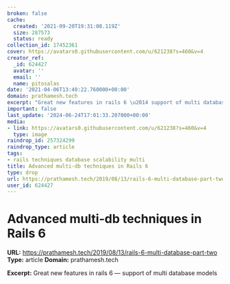 ```yaml
---
broken: false
cache:
  created: '2021-09-20T19:31:08.119Z'
  size: 287573
  status: ready
collection_id: 17452361
cover: https://avatars0.githubusercontent.com/u/621238?s=460&v=4
creator_ref:
  _id: 624427
  avatar: ''
  email: ''
  name: pitosalas
date: '2021-04-06T13:40:22.760000+00:00'
domain: prathamesh.tech
excerpt: "Great new features in rails 6 \u2014 support of multi database models"
important: false
last_update: '2024-06-24T17:01:33.207000+00:00'
media:
- link: https://avatars0.githubusercontent.com/u/621238?s=460&v=4
  type: image
raindrop_id: 257324299
raindrop_type: article
tags:
- rails techniques database scalability multi
title: Advanced multi-db techniques in Rails 6
type: drop
url: https://prathamesh.tech/2019/08/13/rails-6-multi-database-part-two
user_id: 624427
---
```


# Advanced multi-db techniques in Rails 6

**URL:** https://prathamesh.tech/2019/08/13/rails-6-multi-database-part-two
**Type:** article
**Domain:** prathamesh.tech

**Excerpt:** Great new features in rails 6 — support of multi database models
